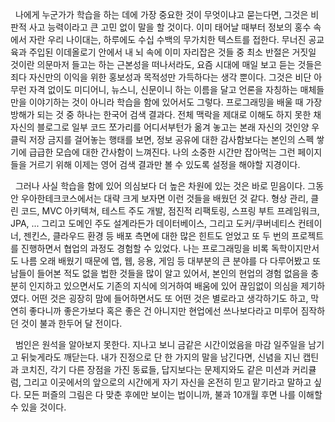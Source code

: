 &nbsp;&nbsp;나에게 누군가가 학습을 하는 데에 가장 중요한 것이 무엇이냐고 묻는다면, 그것은 비판적 사고 능력이라고 큰 고민 없이 말을 할 것이다. 이미 태어날 때부터 정보의 홍수 속에서 자란 우리 나이대는, 하루에도 수십 수백의 무가치한 텍스트를 접한다. 무너진 공교육과 주입된 이데올로기 안에서 내 뇌 속에 이미 자리잡은 것들 중 최소 반절은 거짓일 것이란 의문마저 들고는 하는 근본성을 떠나서라도, 요즘 시대에 매일 보고 듣는 것들은 죄다 자신만의 이익을 위한 홍보성과 목적성만 가득하다는 생각 뿐이다. 그것은 비단 아무런 자격 없이도 미디어니, 뉴스니, 신문이니 하는 이름을 달고 언론을 자칭하는 매체들만을 이야기하는 것이 아니라 학습을 함에 있어서도 그렇다. 프로그래밍을 배울 때 가장 방해가 되는 것 중 하나는 한국어 검색 결과다. 전체 맥락을 제대로 이해도 하지 못한 채 자신의 블로그로 일부 코드 쪼가리를 어디서부턴가 옮겨 놓고는 본래 자신의 것인양 우클릭 저장 금지를 걸어놓는 행태를 보면, 정보 공유에 대한 감사함보다는 본인의 스펙 쌓기에 급급한 모습에 대한 간사함이 느껴진다. 나의 소중한 시간만 잡아먹는 그런 페이지들을 거르기 위해 이제는 영어 검색 결과만 볼 수 있도록 설정을 해야할 지경이다.

&nbsp;&nbsp;그러나 사실 학습을 함에 있어 의심보다 더 높은 차원에 있는 것은 바로 믿음이다. 그동안 우아한테크코스에서는 대략 크게 보자면 이런 것들을 배웠던 것 같다. 형상 관리, 클린 코드, MVC 아키텍쳐, 테스트 주도 개발, 점진적 리팩토링, 스프링 부트 프레임워크, JPA, ... 그리고 도메인 주도 설계라든가 데이터베이스, 그리고 도커/쿠버네티스 컨테이너, 젠킨스, 클라우드 환경 등 배포 측면에 대한 많은 힌트도 얻었고 또 두 번의 프로젝트를 진행하면서 협업의 과정도 경험할 수 있었다. 나는 프로그래밍을 비록 독학이지만서도 나름 오래 배웠기 때문에 앱, 웹, 응용, 게임 등 대부분의 큰 분야를 다 다루어봤고 또 남들이 들어본 적도 없을 법한 것들을 많이 알고 있어서, 본인의 현업의 경험 없음을 충분히 인지하고 있으면서도 기존의 지식에 의거하여 배움에 있어 끊임없이 의심을 제기하였다. 어떤 것은 굉장히 맘에 들어하면서도 또 어떤 것은 별로라고 생각하기도 하고, 막연히 좋다니까 좋은가보다 혹은 좋은 건 아니지만 현업에선 쓰나보다라고 미루어 짐작하던 것이 불과 한두어 달 전이다.

&nbsp;&nbsp;범인은 원석을 알아보지 못한다. 지나고 보니 금같은 시간이었음을 마감 일주일을 남기고 뒤늦게라도 깨닫는다. 내가 진정으로 단 한 가지의 말을 남긴다면, 신념을 지닌 캡틴과 코치진, 각기 다른 장점을 가진 동료들, 답지보다는 문제지와도 같은 미션과 커리큘럼, 그리고 이곳에서의 앞으로의 시간에게 자기 자신을 온전히 믿고 맡기라고 말하고 싶다. 모든 퍼즐의 그림은 다 맞춘 후에만 보이는 법이니까, 불과 10개월 후면 나를 이해할 수 있을 것이다.